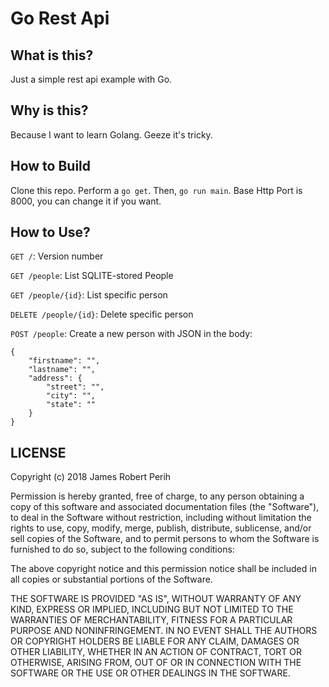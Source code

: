 # Go Rest Api

## What is this?
Just a simple rest api example with Go.

## Why is this?
Because I want to learn Golang. Geeze it's tricky.

## How to Build
Clone this repo. Perform a `go get`. Then, `go run main`. Base Http Port is 8000, you can change it if you want.

## How to Use?
`GET /`: Version number

`GET /people`: List SQLITE-stored People

`GET /people/{id}`: List specific person

`DELETE /people/{id}`: Delete specific person

`POST /people`: Create a new person with JSON in the body:

```
{
	"firstname": "",
	"lastname": "",
	"address": {
		"street": "",
		"city": "",
		"state": ""
	}
}
```

## LICENSE
Copyright (c) 2018 James Robert Perih

Permission is hereby granted, free of charge, to any person obtaining a copy
of this software and associated documentation files (the "Software"), to deal
in the Software without restriction, including without limitation the rights
to use, copy, modify, merge, publish, distribute, sublicense, and/or sell
copies of the Software, and to permit persons to whom the Software is
furnished to do so, subject to the following conditions:

The above copyright notice and this permission notice shall be included in all
copies or substantial portions of the Software.

THE SOFTWARE IS PROVIDED "AS IS", WITHOUT WARRANTY OF ANY KIND, EXPRESS OR
IMPLIED, INCLUDING BUT NOT LIMITED TO THE WARRANTIES OF MERCHANTABILITY,
FITNESS FOR A PARTICULAR PURPOSE AND NONINFRINGEMENT. IN NO EVENT SHALL THE
AUTHORS OR COPYRIGHT HOLDERS BE LIABLE FOR ANY CLAIM, DAMAGES OR OTHER
LIABILITY, WHETHER IN AN ACTION OF CONTRACT, TORT OR OTHERWISE, ARISING FROM,
OUT OF OR IN CONNECTION WITH THE SOFTWARE OR THE USE OR OTHER DEALINGS IN THE
SOFTWARE.
